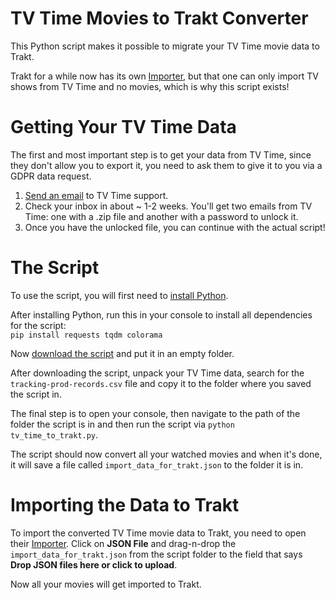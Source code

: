 # TV Time Movies to Trakt Converter

This Python script makes it possible to migrate your TV Time movie data to Trakt.

Trakt for a while now has its own [Importer](https://forums.trakt.tv/t/import-from-imdb-letterboxd-tv-time-csv-or-json-files/32483), but that one can only import TV shows from TV Time and no movies, which is why this script exists!

# Getting Your TV Time Data

The first and most important step is to get your data from TV Time, since they don't allow you to export it, you need to ask them to give it to you via a GDPR data request.

1. [Send an email](mailto:support@tvtime.com?subject=GDPR%20Data%20Request&body=Hi,%20I%20would%20like%20to%20receive%20a%20copy%20of%20my%20data%20according%20to%20GDPR%20laws.) to TV Time support.
2. Check your inbox in about ~ 1-2 weeks. You'll get two emails from TV Time: one with a .zip file and another with a password to unlock it.
3. Once you have the unlocked file, you can continue with the actual script!

# The Script

To use the script, you will first need to [install Python](https://www.python.org/downloads/).

After installing Python, run this in your console to install all dependencies for the script:<br>
`pip install requests tqdm colorama`

Now [download the script](https://github.com/Keksuccino/TV-Time-Movies-to-Trakt-Converter/blob/main/tv_time_to_trakt.py) and put it in an empty folder.

After downloading the script, unpack your TV Time data, search for the `tracking-prod-records.csv` file and copy it to the folder where you saved the script in.

The final step is to open your console, then navigate to the path of the folder the script is in and then run the script via `python tv_time_to_trakt.py`.

The script should now convert all your watched movies and when it's done, it will save a file called `import_data_for_trakt.json` to the folder it is in.

# Importing the Data to Trakt

To import the converted TV Time movie data to Trakt, you need to open their [Importer](https://forums.trakt.tv/t/import-from-imdb-letterboxd-tv-time-csv-or-json-files/32483). Click on **JSON File** and drag-n-drop the `import_data_for_trakt.json` from the script folder to the field that says **Drop JSON files here or click to upload**.

Now all your movies will get imported to Trakt.
